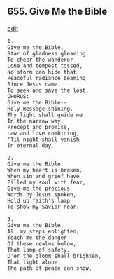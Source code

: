
## 655.  Give Me the Bible
[edit](https://docs.google.com/document/d/14ALSMCcFYTS4D1s6-9s3uizQ-0nwReJu/edit?mode=html)



    1.
    Give me the Bible,
    Star of gladness gleaming,
    To cheer the wanderer
    Lone and tempest tossed,
    No storm can hide that
    Peaceful radiance beaming
    Since Jesus came
    To seek and save the lost.
    CHORUS:
    Give me the Bible--
    Holy message shining,
    Thy light shall guide me
    In the narrow way.
    Precept and promise,
    Law and love combining,
    'Til night shall vanish
    In eternal day.

    2.
    Give me the Bible
    When my heart is broken,
    When sin and grief have
    Filled my soul with fear,
    Give me the precious
    Words by Jesus spoken,
    Hold up faith's lamp
    To show my Savior near.

    3.
    Give me the Bible,
    All my steps enlighten,
    Teach me the danger
    Of these realms below,
    That lamp of safety,
    O'er the gloom shall brighten,
    That light alone
    The path of peace can show.
